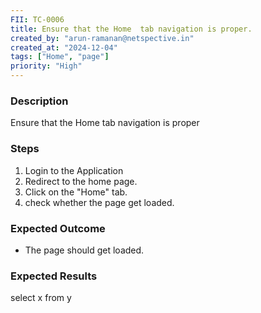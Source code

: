 ```yaml
---
FII: TC-0006
title: Ensure that the Home  tab navigation is proper.
created_by: "arun-ramanan@netspective.in"
created_at: "2024-12-04"
tags: ["Home", "page"]
priority: "High"
---
```

### Description
Ensure that the Home  tab navigation is proper

### Steps

1. Login to the Application
2. Redirect to the home page.
3. Click on the "Home" tab.
4. check whether the page get loaded.

### Expected Outcome

- The page should get loaded.

### Expected Results
<query-result>select x from y</query-result>